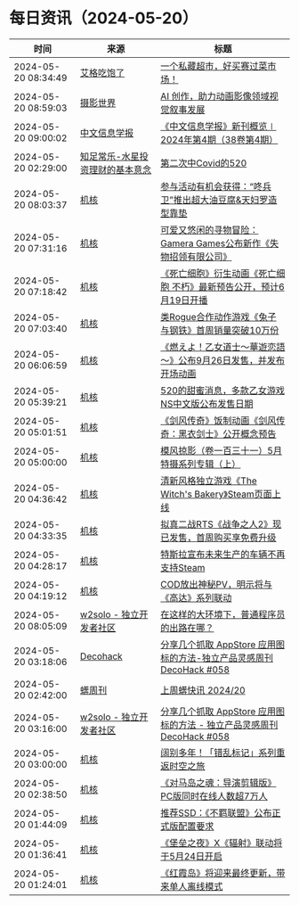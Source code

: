﻿# 每日资讯（2024-05-20）

|时间|来源|标题|
|---|---|---|
|2024-05-20 08:34:49|[艾格吃饱了](https://feedpress.me/wx-aigechibaole)|[一个私藏超市，好买赛过菜市场！](http://mp.weixin.qq.com/s?__biz=MjM5NTYxODQyMA%3D%3D&mid=2653453177&idx=1&sn=fb4188ef74b595e0ad85472cb2f4e64f)|
|2024-05-20 08:59:03|[摄影世界](https://feedx.net/rss/photoworld.xml)|[AI 创作，助力动画影像领域视觉叙事发展](https://www.photoworld.com.cn/post/176842)|
|2024-05-20 09:00:02|[中文信息学报](https://feedpress.me/wx-jcip1986)|[《中文信息学报》新刊概览∣ 2024年第4期（38卷第4期）](http://mp.weixin.qq.com/s?__biz=MzI2NjY1NDE3MQ%3D%3D&mid=2247485654&idx=1&sn=b9538b08a716b58f7f31911dc4c7d8d1)|
|2024-05-20 02:29:00|[知足常乐-水星投资理财的基本意念](http://mercurychong.blogspot.com/feeds/posts/default)|[第二次中Covid的520](http://mercurychong.blogspot.com/2024/05/covid520.html)|
|2024-05-20 08:03:37|[机核](https://www.gcores.com/rss)|[参与活动有机会获得：“咚兵卫”推出超大油豆腐&天妇罗造型靠垫](https://www.gcores.com/articles/182143)|
|2024-05-20 07:31:16|[机核](https://www.gcores.com/rss)|[可爱又悠闲的寻物冒险：Gamera Games公布新作《失物招领有限公司》](https://www.gcores.com/articles/182142)|
|2024-05-20 07:18:42|[机核](https://www.gcores.com/rss)|[《死亡细胞》衍生动画《死亡细胞 不朽》最新预告公开，预计6月19日开播](https://www.gcores.com/articles/182141)|
|2024-05-20 07:03:40|[机核](https://www.gcores.com/rss)|[类Rogue合作动作游戏《兔子与钢铁》首周销量突破10万份](https://www.gcores.com/articles/182138)|
|2024-05-20 06:06:59|[机核](https://www.gcores.com/rss)|[《燃えよ！乙女道士～華遊恋語～》公布9月26日发售，并发布开场动画](https://www.gcores.com/articles/182137)|
|2024-05-20 05:39:21|[机核](https://www.gcores.com/rss)|[520的甜蜜消息，多款乙女游戏NS中文版公布发售日期](https://www.gcores.com/articles/182135)|
|2024-05-20 05:01:51|[机核](https://www.gcores.com/rss)|[《剑风传奇》饭制动画《剑风传奇：黑衣剑士》公开概念预告](https://www.gcores.com/articles/182133)|
|2024-05-20 05:00:00|[机核](https://www.gcores.com/rss)|[模风掠影（卷一百三十一）5月特摄系列专辑（上）](https://www.gcores.com/articles/182068)|
|2024-05-20 04:36:42|[机核](https://www.gcores.com/rss)|[清新风格独立游戏《The Witch's Bakery》Steam页面上线](https://www.gcores.com/articles/182126)|
|2024-05-20 04:33:35|[机核](https://www.gcores.com/rss)|[拟真二战RTS《战争之人2》现已发售，首周购买享免费升级](https://www.gcores.com/articles/182131)|
|2024-05-20 04:28:17|[机核](https://www.gcores.com/rss)|[特斯拉宣布未来生产的车辆不再支持Steam](https://www.gcores.com/articles/182129)|
|2024-05-20 04:19:12|[机核](https://www.gcores.com/rss)|[COD放出神秘PV，明示将与《高达》系列联动](https://www.gcores.com/articles/182128)|
|2024-05-20 08:05:09|[w2solo - 独立开发者社区](https://w2solo.com/topics/feed)|[在这样的大环境下，普通程序员的出路在哪？](https://w2solo.com/topics/4632)|
|2024-05-20 03:18:06|[Decohack](https://www.decohack.com/feed)|[分享几个抓取 AppStore 应用图标的方法-独立产品灵感周刊 DecoHack #058](https://www.decohack.com/Post/1522)|
|2024-05-20 02:42:00|[蠎周刊](https://weekly.pychina.org/feeds/all.atom.xml)|[上周蠎快讯 2024/20](https://weekly.pychina.org/pyrecap/pyrw-2420.html)|
|2024-05-20 03:16:00|[w2solo - 独立开发者社区](https://w2solo.com/topics/feed)|[分享几个抓取 AppStore 应用图标的方法 - 独立产品灵感周刊 DecoHack #058](https://w2solo.com/topics/4631)|
|2024-05-20 03:00:00|[机核](https://www.gcores.com/rss)|[阔别多年！「错乱标记」系列重返时空之旅](https://www.gcores.com/articles/181785)|
|2024-05-20 02:38:50|[机核](https://www.gcores.com/rss)|[《对马岛之魂：导演剪辑版》PC版同时在线人数超7万人](https://www.gcores.com/articles/182118)|
|2024-05-20 01:44:09|[机核](https://www.gcores.com/rss)|[推荐SSD：《不羁联盟》公布正式版配置要求](https://www.gcores.com/articles/182116)|
|2024-05-20 01:36:41|[机核](https://www.gcores.com/rss)|[《堡垒之夜》X《辐射》联动将于5月24日开启](https://www.gcores.com/articles/182115)|
|2024-05-20 01:24:01|[机核](https://www.gcores.com/rss)|[《红霞岛》将迎来最终更新，带来单人离线模式](https://www.gcores.com/articles/182114)|
